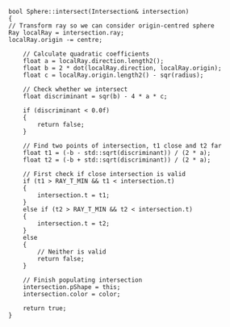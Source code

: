    bool Sphere::intersect(Intersection& intersection)
    {
    // Transform ray so we can consider origin-centred sphere
    Ray localRay = intersection.ray;
    localRay.origin -= centre;
    
        // Calculate quadratic coefficients
        float a = localRay.direction.length2();
        float b = 2 * dot(localRay.direction, localRay.origin);
        float c = localRay.origin.length2() - sqr(radius);
    
        // Check whether we intersect
        float discriminant = sqr(b) - 4 * a * c;
    
        if (discriminant < 0.0f)
        {
            return false;
        }
    
        // Find two points of intersection, t1 close and t2 far
        float t1 = (-b - std::sqrt(discriminant)) / (2 * a);
        float t2 = (-b + std::sqrt(discriminant)) / (2 * a);
    
        // First check if close intersection is valid
        if (t1 > RAY_T_MIN && t1 < intersection.t)
        {
            intersection.t = t1;
        }
        else if (t2 > RAY_T_MIN && t2 < intersection.t)
        {
            intersection.t = t2;
        }
        else
        {
            // Neither is valid
            return false;
        }
    
        // Finish populating intersection
        intersection.pShape = this;
        intersection.color = color;
    
        return true;
    }